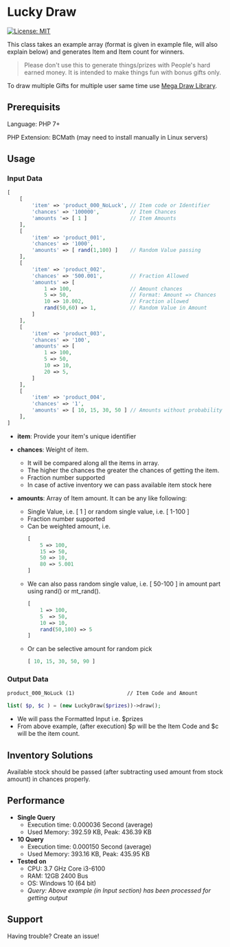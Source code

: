 # Lucky Draw

[![License: MIT](https://img.shields.io/badge/License-MIT-green.svg)](https://opensource.org/licenses/MIT)


This class takes an example array (format is given in example file, will also explain below) and generates Item and Item count for winners.

> Please don't use this to generate things/prizes with People's hard earned money. It is intended to make things fun with bonus gifts only.

To draw multiple Gifts for multiple user same time use [Mega Draw Library](https://abmmhasan.github.io/Mega-Draw "Mega Draw").

## Prerequisits

Language: PHP 7+

PHP Extension: BCMath (may need to install manually in Linux servers)

## Usage

### Input Data

```php
[
    [
        'item' => 'product_000_NoLuck', // Item code or Identifier
        'chances' => '100000',          // Item Chances
        'amounts '=> [ 1 ]              // Item Amounts
    ],
    [
        'item' => 'product_001',
        'chances' => '1000',
        'amounts' => [ rand(1,100) ]    // Random Value passing
    ],
    [
        'item' => 'product_002',
        'chances' => '500.001',         // Fraction Allowed
        'amounts' => [
            1 => 100,                   // Amount chances
            5 => 50,                    // Format: Amount => Chances
            10 => 10.002,               // Fraction allowed
            rand(50,60) => 1,           // Random Value in Amount
        ]
    ],
    [
        'item' => 'product_003',
        'chances' => '100',
        'amounts' => [
            1 => 100,
            5 => 50,
            10 => 10,
            20 => 5, 
        ]
    ],
    [
        'item' => 'product_004',
        'chances' => '1',
        'amounts' => [ 10, 15, 30, 50 ] // Amounts without probability
    ],
]
```

- **item**: Provide your item's unique identifier

- **chances**: Weight of item.
    - It will be compared along all the items in array. 
    - The higher the chances the greater the chances of getting the item.
    - Fraction number supported
    - In case of active inventory we can pass available item stock here
    
- **amounts**: Array of Item amount. It can be any like following:
    - Single Value, i.e. [ 1 ] or random single value, i.e. [ 1-100 ]
    - Fraction number supported
    - Can be weighted amount, i.e.    
        ```php
        [
            5 => 100,
            15 => 50,
            50 => 10,
            80 => 5.001
        ]
        ```      
    - We can also pass random single value, i.e. [ 50-100 ] in amount part using rand() or mt_rand().       
        ```php
        [
            1 => 100,
            5  => 50,
            10 => 10,
            rand(50,100) => 5
        ]
        ```
    - Or can be selective amount for random pick
         ```php
        [ 10, 15, 30, 50, 90 ]
        ```

### Output Data

```markdown
product_000_NoLuck (1)                 // Item Code and Amount
```

```php
list( $p, $c ) = (new LuckyDraw($prizes))->draw();
```

- We will pass the Formatted Input i.e. $prizes
- From above example, (after execution) $p will be the Item Code and $c will be the item count.

## Inventory Solutions

Available stock should be passed (after subtracting used amount from stock amount) in chances properly.

## Performance

- **Single Query**
    - Execution time: 0.000036 Second (average)
    - Used Memory: 392.59 KB, Peak: 436.39 KB
- **10 Query**
    - Execution time: 0.000150 Second (average)
    - Used Memory: 393.16 KB, Peak: 435.95 KB
- **Tested on**
    - CPU: 3.7 GHz Core i3-6100
    - RAM: 12GB 2400 Bus
    - OS: Windows 10 (64 bit)
    - _Query: Above example (in Input section) has been processed for getting output_

## Support

Having trouble? Create an issue!
